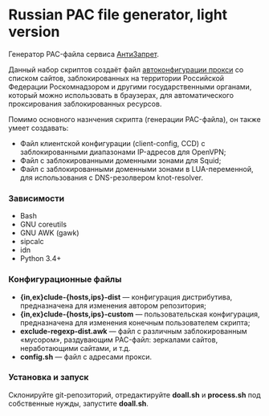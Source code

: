Russian PAC file generator, light version
=========================================

Генератор PAC-файла сервиса [АнтиЗапрет](https://antizapret.prostovpn.org/).

Данный набор скриптов создаёт файл [автоконфигурации прокси](https://en.wikipedia.org/wiki/Proxy_auto-config) со списком сайтов, заблокированных на территории Российской Федерации Роскомнадзором и другими государственными органами, который можно использовать в браузерах, для автоматического проксирования заблокированных ресурсов.

Помимо основного назнчения скрипта (генерации PAC-файла), он также умеет создавать:

* Файл клиентской конфигурации (client-config, CCD) с заблокированными диапазонами IP-адресов для OpenVPN;
* Файл с заблокированными доменными зонами для Squid;
* Файл с заблокированными доменными зонами в LUA-переменной, для использования с DNS-резолвером knot-resolver.

### Зависимости

* Bash
* GNU coreutils
* GNU AWK (gawk)
* sipcalc
* idn
* Python 3.4+

### Конфигурационные файлы

* **{in,ex}clude-{hosts,ips}-dist** — конфигурация дистрибутива, предназначена для изменения автором репозитория;
* **{in,ex}clude-{hosts,ips}-custom** — пользовательская конфигурация, предназначена для изменения конечным пользователем скрипта;
* **exclude-regexp-dist.awk** — файл с различным заблокированным «мусором», раздувающим PAC-файл: зеркалами сайтов, неработающими сайтами, и т.д.
* **config.sh** — файл с адресами прокси.

### Установка и запуск

Склонируйте git-репозиторий, отредактируйте **doall.sh** и **process.sh** под собственные нужды, запустите **doall.sh**.
